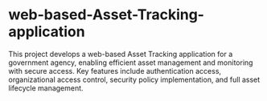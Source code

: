 # web-based-Asset-Tracking-application
This project develops a web-based Asset Tracking application for a government agency, enabling efficient asset management and monitoring with secure access. Key features include authentication access, organizational access control, security policy implementation, and full asset lifecycle management.
